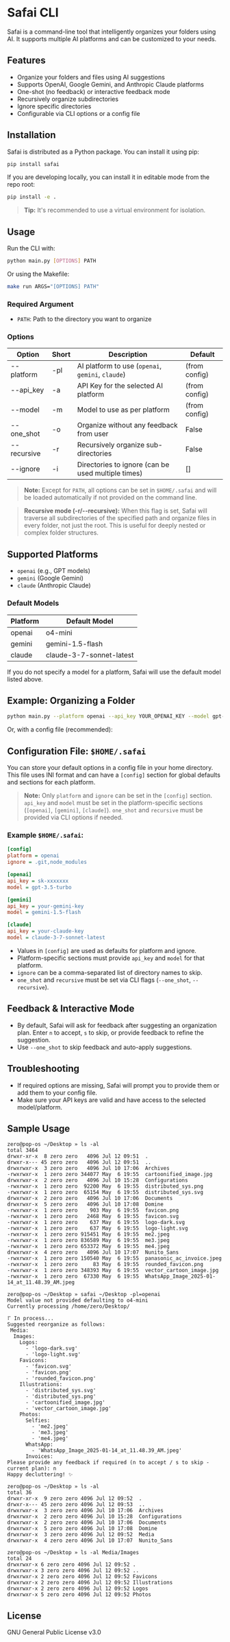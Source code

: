 # Safai CLI

Safai is a command-line tool that intelligently organizes your folders using AI. It supports multiple AI platforms and can be customized to your needs.

## Features
- Organize your folders and files using AI suggestions
- Supports OpenAI, Google Gemini, and Anthropic Claude platforms
- One-shot (no feedback) or interactive feedback mode
- Recursively organize subdirectories
- Ignore specific directories
- Configurable via CLI options or a config file

## Installation

Safai is distributed as a Python package. You can install it using pip:

```bash
pip install safai
```

If you are developing locally, you can install it in editable mode from the repo root:

```bash
pip install -e .
```

> **Tip:** It's recommended to use a virtual environment for isolation.

## Usage

Run the CLI with:

```bash
python main.py [OPTIONS] PATH
```

Or using the Makefile:

```bash
make run ARGS="[OPTIONS] PATH"
```

### Required Argument
- `PATH`: Path to the directory you want to organize

### Options
| Option         | Short | Description                                              | Default           |
| --------------|-------|----------------------------------------------------------|-------------------|
| --platform    | -pl   | AI platform to use (`openai`, `gemini`, `claude`)        | (from config)     |
| --api_key     | -a    | API Key for the selected AI platform                     | (from config)     |
| --model       | -m    | Model to use as per platform                             | (from config)     |
| --one_shot    | -o    | Organize without any feedback from user                  | False             |
| --recursive   | -r    | Recursively organize sub-directories                     | False             |
| --ignore      | -i    | Directories to ignore (can be used multiple times)       | []                |

> **Note:** Except for `PATH`, all options can be set in `$HOME/.safai` and will be loaded automatically if not provided on the command line.

> **Recursive mode (-r/--recursive):**
> When this flag is set, Safai will traverse all subdirectories of the specified path and organize files in every folder, not just the root. This is useful for deeply nested or complex folder structures.

## Supported Platforms
- `openai`   (e.g., GPT models)
- `gemini`   (Google Gemini)
- `claude`   (Anthropic Claude)

### Default Models
| Platform | Default Model              |
|----------|---------------------------|
| openai   | o4-mini                   |
| gemini   | gemini-1.5-flash          |
| claude   | claude-3-7-sonnet-latest  |

If you do not specify a model for a platform, Safai will use the default model listed above.

## Example: Organizing a Folder

```bash
python main.py --platform openai --api_key YOUR_OPENAI_KEY --model gpt-3.5-turbo /path/to/your/folder
```

Or, with a config file (recommended):

## Configuration File: `$HOME/.safai`

You can store your default options in a config file in your home directory. This file uses INI format and can have a `[config]` section for global defaults and sections for each platform.

> **Note:** Only `platform` and `ignore` can be set in the `[config]` section. `api_key` and `model` must be set in the platform-specific sections (`[openai]`, `[gemini]`, `[claude]`). `one_shot` and `recursive` must be provided via CLI options if needed.

### Example `$HOME/.safai`:

```ini
[config]
platform = openai
ignore = .git,node_modules

[openai]
api_key = sk-xxxxxxx
model = gpt-3.5-turbo

[gemini]
api_key = your-gemini-key
model = gemini-1.5-flash

[claude]
api_key = your-claude-key
model = claude-3-7-sonnet-latest
```

- Values in `[config]` are used as defaults for platform and ignore.
- Platform-specific sections must provide `api_key` and `model` for that platform.
- `ignore` can be a comma-separated list of directory names to skip.
- `one_shot` and `recursive` must be set via CLI flags (`--one_shot`, `--recursive`).

## Feedback & Interactive Mode
- By default, Safai will ask for feedback after suggesting an organization plan. Enter `n` to accept, `s` to skip, or provide feedback to refine the suggestion.
- Use `--one_shot` to skip feedback and auto-apply suggestions.

## Troubleshooting
- If required options are missing, Safai will prompt you to provide them or add them to your config file.
- Make sure your API keys are valid and have access to the selected model/platform.

## Sample Usage

```shell
zero@pop-os ~/Desktop » ls -al             
total 3464
drwxr-xr-x  8 zero zero   4096 Jul 12 09:51  .
drwxr-x--- 45 zero zero   4096 Jul 12 09:51  ..
drwxrwxr-x  3 zero zero   4096 Jul 10 17:06  Archives
-rwxrwxr-x  1 zero zero 344077 May  6 19:55  cartoonified_image.jpg
drwxrwxr-x  2 zero zero   4096 Jul 10 15:28  Configurations
-rwxrwxr-x  1 zero zero  92200 May  6 19:55  distributed_sys.png
-rwxrwxr-x  1 zero zero  65154 May  6 19:55  distributed_sys.svg
drwxrwxr-x  2 zero zero   4096 Jul 10 17:06  Documents
drwxrwxr-x  5 zero zero   4096 Jul 10 17:08  Domine
-rwxrwxr-x  1 zero zero    903 May  6 19:55  favicon.png
-rwxrwxr-x  1 zero zero   2468 May  6 19:55  favicon.svg
-rwxrwxr-x  1 zero zero    637 May  6 19:55  logo-dark.svg
-rwxrwxr-x  1 zero zero    637 May  6 19:55  logo-light.svg
-rwxrwxr-x  1 zero zero 915451 May  6 19:55  me2.jpeg
-rwxrwxr-x  1 zero zero 836589 May  6 19:55  me3.jpeg
-rwxrwxr-x  1 zero zero 653372 May  6 19:55  me4.jpeg
drwxrwxr-x  4 zero zero   4096 Jul 10 17:07  Nunito_Sans
-rwxrwxr-x  1 zero zero 150540 May  6 19:55  panasonic_ac_invoice.jpeg
-rwxrwxr-x  1 zero zero     83 May  6 19:55  rounded_favicon.png
-rwxrwxr-x  1 zero zero 348393 May  6 19:55  vector_cartoon_image.jpg
-rwxrwxr-x  1 zero zero  67330 May  6 19:55  WhatsApp_Image_2025-01-14_at_11.48.39_AM.jpeg

zero@pop-os ~/Desktop » safai ~/Desktop -pl=openai      
Model value not provided defaulting to o4-mini
Currently processing /home/zero/Desktop/ 

⠏ In process...
Suggested reorganize as follows: 
 Media:
  Images:
    Logos:
      - 'logo-dark.svg'
      - 'logo-light.svg'
    Favicons:
      - 'favicon.svg'
      - 'favicon.png'
      - 'rounded_favicon.png'
    Illustrations:
      - 'distributed_sys.svg'
      - 'distributed_sys.png'
      - 'cartoonified_image.jpg'
      - 'vector_cartoon_image.jpg'
    Photos:
      Selfies:
        - 'me2.jpeg'
        - 'me3.jpeg'
        - 'me4.jpeg'
      WhatsApp:
        - 'WhatsApp_Image_2025-01-14_at_11.48.39_AM.jpeg'
      Invoices:
Please provide any feedback if required (n to accept / s to skip - current plan): n
Happy decluttering! ✨

zero@pop-os ~/Desktop » ls -al                    
total 36
drwxr-xr-x  9 zero zero 4096 Jul 12 09:52  .
drwxr-x--- 45 zero zero 4096 Jul 12 09:53  ..
drwxrwxr-x  3 zero zero 4096 Jul 10 17:06  Archives
drwxrwxr-x  2 zero zero 4096 Jul 10 15:28  Configurations
drwxrwxr-x  2 zero zero 4096 Jul 10 17:06  Documents
drwxrwxr-x  5 zero zero 4096 Jul 10 17:08  Domine
drwxrwxr-x  3 zero zero 4096 Jul 12 09:52  Media
drwxrwxr-x  4 zero zero 4096 Jul 10 17:07  Nunito_Sans

zero@pop-os ~/Desktop » ls -al Media/Images 
total 24
drwxrwxr-x 6 zero zero 4096 Jul 12 09:52 .
drwxrwxr-x 3 zero zero 4096 Jul 12 09:52 ..
drwxrwxr-x 2 zero zero 4096 Jul 12 09:52 Favicons
drwxrwxr-x 2 zero zero 4096 Jul 12 09:52 Illustrations
drwxrwxr-x 2 zero zero 4096 Jul 12 09:52 Logos
drwxrwxr-x 5 zero zero 4096 Jul 12 09:52 Photos
```

## License
GNU General Public License v3.0

